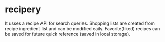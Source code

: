 # recipery
It usses a recipe API for search queries.
Shopping lists are created from recipe ingredient list and can be modified eaily.
Favorite(liked) recipes can be saved for future quick reference (saved in local storage).
